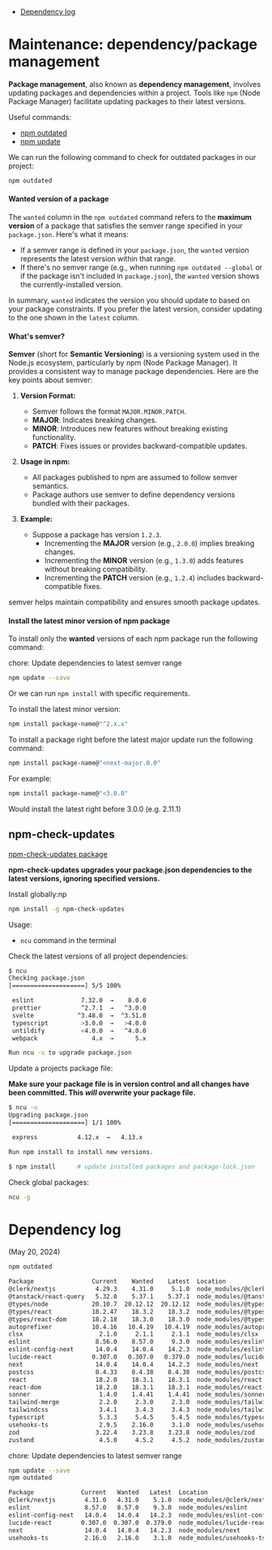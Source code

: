 * [Dependency log](#dependency-log)

# Maintenance: dependency/package management

**Package management**, also known as **dependency management**, involves updating packages and dependencies within a project. Tools like `npm` (Node Package Manager) facilitate updating packages to their latest versions.

Useful commands:

- [npm outdated](https://docs.npmjs.com/cli/v10/commands/npm-outdated)
- [npm update](https://docs.npmjs.com/cli/v10/commands/npm-update)

We can run the following command to check for outdated packages in our project:

```sh
npm outdated
```

#### **Wanted version** of a package

The `wanted` column in the `npm outdated` command refers to the **maximum version** of a package that satisfies the semver range specified in your `package.json`. Here's what it means:

- If a semver range is defined in your `package.json`, the `wanted` version represents the latest version within that range.
- If there's no semver range (e.g., when running `npm outdated --global` or if the package isn't included in `package.json`), the `wanted` version shows the currently-installed version.

In summary, `wanted` indicates the version you should update to based on your package constraints. If you prefer the latest version, consider updating to the one shown in the `latest` column. 

#### What's **semver**?

**Semver** (short for **Semantic Versioning**) is a versioning system used in the Node.js ecosystem, particularly by npm (Node Package Manager). It provides a consistent way to manage package dependencies. Here are the key points about semver:

1. **Version Format:**
   - Semver follows the format `MAJOR.MINOR.PATCH`.
   - **MAJOR**: Indicates breaking changes.
   - **MINOR**: Introduces new features without breaking existing functionality.
   - **PATCH**: Fixes issues or provides backward-compatible updates.

2. **Usage in npm:**
   - All packages published to npm are assumed to follow semver semantics.
   - Package authors use semver to define dependency versions bundled with their packages.

3. **Example:**
   - Suppose a package has version `1.2.3`.
     - Incrementing the **MAJOR** version (e.g., `2.0.0`) implies breaking changes.
     - Incrementing the **MINOR** version (e.g., `1.3.0`) adds features without breaking compatibility.
     - Incrementing the **PATCH** version (e.g., `1.2.4`) includes backward-compatible fixes.

semver helps maintain compatibility and ensures smooth package updates.

#### Install the latest minor version of npm package

To install only the **wanted** versions of each npm package run the following command:

chore: Update dependencies to latest semver range

```sh
npm update --save
```

Or we can run `npm install` with specific requirements. 

To install the latest minor version:

```sh
npm install package-name@"^2.x.x"
```

To install a package right before the latest major update run the following command:

```sh
npm install package-name@"<next-major.0.0"
```

For example:

```sh
npm install package-name@"<3.0.0" 
```

Would install the latest right before 3.0.0 (e.g. 2.11.1)

## npm-check-updates

[npm-check-updates package](https://www.npmjs.com/package/npm-check-updates)

**npm-check-updates upgrades your package.json dependencies to the latest versions, ignoring specified versions.**

Install globally:np

```sh
npm install -g npm-check-updates
```

Usage:

- `ncu` command in the terminal

Check the latest versions of all project dependencies:

```sh
$ ncu
Checking package.json
[====================] 5/5 100%

 eslint             7.32.0  →    8.0.0
 prettier           ^2.7.1  →   ^3.0.0
 svelte            ^3.48.0  →  ^3.51.0
 typescript         >3.0.0  →   >4.0.0
 untildify          <4.0.0  →   ^4.0.0
 webpack               4.x  →      5.x

Run ncu -u to upgrade package.json
```

Update a projects package file:

**Make sure your package file is in version control and all changes have been committed. This *will* overwrite your package file.**

```sh
$ ncu -u
Upgrading package.json
[====================] 1/1 100%

 express           4.12.x  →   4.13.x

Run npm install to install new versions.

$ npm install      # update installed packages and package-lock.json
```

Check global packages:

```sh
ncu -g
```

# Dependency log

(May 20, 2024)
```sh
npm outdated

Package                Current    Wanted    Latest  Location                            Depended by
@clerk/nextjs           4.29.3    4.31.0     5.1.0  node_modules/@clerk/nextjs          visionize
@tanstack/react-query   5.32.0    5.37.1    5.37.1  node_modules/@tanstack/react-query  visionize
@types/node            20.10.7  20.12.12  20.12.12  node_modules/@types/node            visionize
@types/react           18.2.47    18.3.2    18.3.2  node_modules/@types/react           visionize
@types/react-dom       18.2.18    18.3.0    18.3.0  node_modules/@types/react-dom       visionize
autoprefixer           10.4.16   10.4.19   10.4.19  node_modules/autoprefixer           visionize
clsx                     2.1.0     2.1.1     2.1.1  node_modules/clsx                   visionize
eslint                  8.56.0    8.57.0     9.3.0  node_modules/eslint                 visionize
eslint-config-next      14.0.4    14.0.4    14.2.3  node_modules/eslint-config-next     visionize
lucide-react           0.307.0   0.307.0   0.379.0  node_modules/lucide-react           visionize
next                    14.0.4    14.0.4    14.2.3  node_modules/next                   visionize
postcss                 8.4.33    8.4.38    8.4.38  node_modules/postcss                visionize
react                   18.2.0    18.3.1    18.3.1  node_modules/react                  visionize
react-dom               18.2.0    18.3.1    18.3.1  node_modules/react-dom              visionize
sonner                   1.4.0    1.4.41    1.4.41  node_modules/sonner                 visionize
tailwind-merge           2.2.0     2.3.0     2.3.0  node_modules/tailwind-merge         visionize
tailwindcss              3.4.1     3.4.3     3.4.3  node_modules/tailwindcss            visionize
typescript               5.3.3     5.4.5     5.4.5  node_modules/typescript             visionize
usehooks-ts              2.9.5    2.16.0     3.1.0  node_modules/usehooks-ts            visionize
zod                     3.22.4    3.23.8    3.23.8  node_modules/zod                    visionize
zustand                  4.5.0     4.5.2     4.5.2  node_modules/zustand                visionize
```

chore: Update dependencies to latest semver range

```sh
npm update --save
npm outdated

Package             Current   Wanted   Latest  Location                         Depended by
@clerk/nextjs        4.31.0   4.31.0    5.1.0  node_modules/@clerk/nextjs       visionize
eslint               8.57.0   8.57.0    9.3.0  node_modules/eslint              visionize
eslint-config-next   14.0.4   14.0.4   14.2.3  node_modules/eslint-config-next  visionize
lucide-react        0.307.0  0.307.0  0.379.0  node_modules/lucide-react        visionize
next                 14.0.4   14.0.4   14.2.3  node_modules/next                visionize
usehooks-ts          2.16.0   2.16.0    3.1.0  node_modules/usehooks-ts         visionize
```
